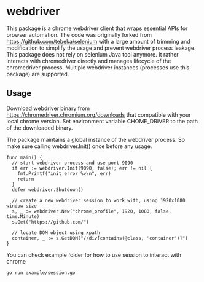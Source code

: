 # webdriver

This package is a chrome webdriver client that wraps essential APIs for browser automation. The code was originally forked from https://github.com/tebeka/selenium with a large amount of trimming and modification to simplify the usage and prevent webdriver process leakage. This package does not rely on selenium Java tool anymore. It rather interacts with chromedriver directly and manages lifecycle of the chromedriver process. Multiple webdriver instances (processes use this package) are supported.

## Usage

Download webdriver binary from https://chromedriver.chromium.org/downloads that compatible with your local chrome version.
Set environment variable CHOME_DRIVER to the path of the downloaded binary.

The package maintains a global instance of the webdriver process. So make sure calling webdriver.Init() once before any usage.

```golang
func main() {
  // start webdriver process and use port 9090
  if err := webdriver.Init(9090, false); err != nil {
    fmt.Printf("init error %v\n", err)
    return
  }
  defer webdriver.Shutdown()

  // create a new webdriver session to work with, using 1920x1080 window size
  s, _ := webdriver.New("chrome_profile", 1920, 1080, false, time.Minute)
  s.Get("https://github.com/")
  
  // locate DOM object using xpath
  container, _ := s.GetDOM("//div[contains(@class, 'container')]")
}
```

You can check example folder for how to use session to interact with chrome
```bash
go run example/session.go
```
